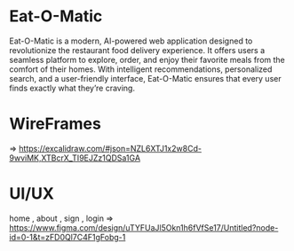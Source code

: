# Eat-O-Matic
 Eat-O-Matic is a modern, AI-powered web application designed to revolutionize the restaurant food delivery experience. It offers users a seamless platform to explore, order, and enjoy their favorite meals from the comfort of their homes. With intelligent recommendations, personalized search, and a user-friendly interface, Eat-O-Matic ensures that every user finds exactly what they’re craving.

# WireFrames 
=> https://excalidraw.com/#json=NZL6XTJ1x2w8Cd-9wviMK,XTBcrX_TI9EJZz1QDSa1GA
# UI/UX 
home , about , sign , login => https://www.figma.com/design/uTYFUaJl5Okn1h6fVfSe17/Untitled?node-id=0-1&t=zFD0Ql7C4F1gFobg-1
